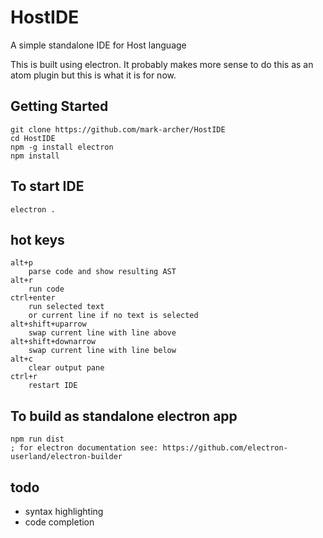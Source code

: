 # HostIDE
A simple standalone IDE for Host language
    
This is built using electron.  It probably makes more sense to do this as an atom plugin but this is what it is for now.

## Getting Started 
    git clone https://github.com/mark-archer/HostIDE
    cd HostIDE
    npm -g install electron 
    npm install
    
## To start IDE
    electron .

## hot keys
    alt+p
        parse code and show resulting AST
    alt+r
        run code
    ctrl+enter
        run selected text 
        or current line if no text is selected
    alt+shift+uparrow
        swap current line with line above
    alt+shift+downarrow
        swap current line with line below
    alt+c
        clear output pane
    ctrl+r
        restart IDE
        
        
## To build as standalone electron app     
    npm run dist
    ; for electron documentation see: https://github.com/electron-userland/electron-builder

## todo
- syntax highlighting 
- code completion
